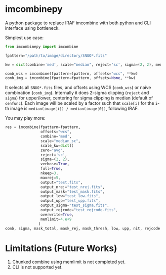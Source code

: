 # imcombinepy

A python package to replace IRAF imcombine with both python and CLI interface using bottleneck.

Simplest use case:

```python
from imcombinepy import imcombine

fpattern="/path/to/image/directory/SNUO*.fits"

kw = dict(combine='med', scale="median", reject='sc', sigma=(2, 2), memlimit=4.e+9)

comb_wcs = imcombine(fpattern=fpattern, offsets="wcs", **kw)
comb_img = imcombine(fpattern=fpattern, offsets=None, **kw)
```

It selects all `SNUO*.fits` files, and offsets using WCS (`comb_wcs`) or naive combination (`comb_img`). Internally it does 2-sigma clipping (`reject` and `sigma`) for upper/lower, centering for sigma clipping is median (default of `cenfunc`). Each image will be scaled by a factor such that `scale[i]` for the `i`-th image is `median(image[i]) / median(image[0])`, following IRAF.

You may play more:

```python
res = imcombine(fpattern=fpattern,
                offsets="wcs",
                combine='med',
                scale="median_sc",
                scale_kw=dict()
                zero="avg",
                reject='sc',
                sigma=(2, 2),
                verbose=True,
                full=True,
                nkeep=3,
                maxrej=5,
                output="test.fits",
                output_nrej="test_nrej.fits",
                output_mask="test_mask.fits",
                output_low="test_low.fits",
                output_upp="test_upp.fits",
                output_sigma="test_sigma.fits",
                output_rejcode="test_rejcode.fits",
                overwrite=True,
                memlimit=4.e+9
               )
comb, sigma, mask_total, mask_rej, mask_thresh, low, upp, nit, rejcode = res
```


# Limitations (Future Works)
1. Chunked combine using memlimit is not completed yet.
1. CLI is not supported yet.
